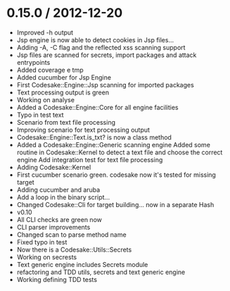 
0.15.0 / 2012-12-20 
==================

  * Improved -h output
  * Jsp engine is now able to detect cookies in Jsp files...
  * Adding -A, -C flag and the reflected xss scanning support
  * Jsp files are scanned for secrets, import packages and attack entrypoints
  * Added coverage e tmp
  * Added cucumber for Jsp Engine
  * First Codesake::Engine::Jsp scanning for imported packages
  * Text processing output is green
  * Working on analyse
  * Added a Codesake::Engine::Core for all engine facilities
  * Typo in test text
  * Scenario from text file processing
  * Improving scenario for text processing output
  * Codesake::Engine::Text.is_txt? is now a class method
  * Added a Codesake::Engine::Generic scanning engine Added some routine in Codesake::Kernel to detect a text file and choose the correct engine Add integration test for text file processing
  * Adding Codesake::Kernel
  * First cucumber scenario green. codesake now it's tested for missing target
  * Adding cucumber and aruba
  * Add a loop in the binary script...
  * Changed Codesake::Cli for target building... now in a separate Hash
  * v0.10
  * All CLI checks are green now
  * CLI parser improvements
  * Changed scan to parse method name
  * Fixed typo in test
  * Now there is a Codesake::Utils::Secrets
  * Working on secrests
  * Text generic engine includes Secrets module
  * refactoring and TDD utils, secrets and text generic engine
  * Working defining TDD tests
